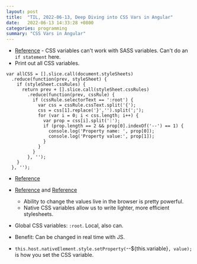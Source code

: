```yaml
---
layout: post
title:  "TIL, 2022-06-13, Deep Diving into CSS Vars in Angular"
date:   2022-06-13 14:33:28 +0800
categories: programming
summary: "CSS Vars in Angular"
---
```


- [Reference](https://stackoverflow.com/questions/64901460/unable-to-use-css-custom-properties-aka-css-variables-with-sass-if-statement) - CSS variables can't work with SASS variables. Can't do an `if statement` here.
- Print out all CSS variables.

```
var allCSS = [].slice.call(document.styleSheets)
  .reduce(function(prev, styleSheet) {
    if (styleSheet.cssRules) {
      return prev + [].slice.call(styleSheet.cssRules)
        .reduce(function(prev, cssRule) {
          if (cssRule.selectorText == ':root') {
            var css = cssRule.cssText.split('{');
            css = css[1].replace('}','').split(';');
            for (var i = 0; i < css.length; i++) {
              var prop = css[i].split(':');
              if (prop.length == 2 && prop[0].indexOf('--') == 1) {
                console.log('Property name: ', prop[0]);
                console.log('Property value:', prop[1]);
              }
            }
          }
        }, '');
    }
  }, '');

```

- [Reference](https://medium.com/@ingobrk/using-css-variables-in-angular-282a9edf1a20)


- [Reference](https://jdsteinbach.com/css/use-cases-css-variables/) and [Reference](https://netbasal.com/binding-css-variables-in-angular-69dfd4136e21)
  - Ability to change the values live in the browser is pretty powerful.
  - Native CSS variables allow us to write lighter, more efficient stylesheets.
- Global CSS variables: `:root`. Local, also can.
- Benefit: Can be changed in real time with JS.
- `this.host.nativeElement.style.setProperty(`--${this.variable}`, value);` is how you set the CSS variable.
